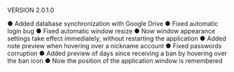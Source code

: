 VERSION 2.0.1.0
  
  ● Added database synchronization with Google Drive
  ● Fixed automatic login bug
  ● Fixed automatic window resize
  ● Now window appearance settings take effect immediately, without restarting the application
  ● Added note preview when hovering over a nickname account
  ● Fixed passwords corruption
  ● Added preview of days since receiving a ban by hovering over the ban icon
  ● Now the position of the application window is remembered